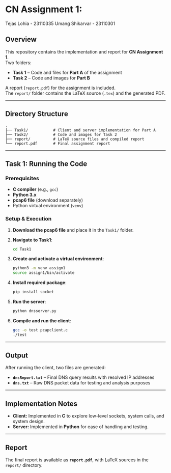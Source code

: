 # CN Assignment 1:
Tejas Lohia - 23110335
Umang Shikarvar - 23110301

## Overview
This repository contains the implementation and report for **CN Assignment 1**.  
Two folders:

- **Task 1** – Code and files for **Part A** of the assignment  
- **Task 2** – Code and images for **Part B**

A report (`report.pdf`) for the assignment is included.  
The `report/` folder contains the LaTeX source (`.tex`) and the generated PDF.

---

## Directory Structure
```
.
├── Task1/           # Client and server implementation for Part A
├── Task2/           # Code and images for Task 2
├── report/          # LaTeX source files and compiled report
└── report.pdf       # Final assignment report
```

---

## Task 1: Running the Code

### Prerequisites
- **C compiler** (e.g., `gcc`)
- **Python 3.x**
- **pcap6 file** (download separately)
- Python virtual environment (`venv`)

### Setup & Execution

1. **Download the pcap6 file** and place it in the `Task1/` folder.

2. **Navigate to Task1**:
   ```bash
   cd Task1
   ```

3. **Create and activate a virtual environment**:
   ```bash
   python3 -m venv assign1
   source assign1/bin/activate
   ```

4. **Install required package**:
   ```bash
   pip install socket
   ```

5. **Run the server**:
   ```bash
   python dnsserver.py
   ```

6. **Compile and run the client**:
   ```bash
   gcc -o test pcapclient.c
   ./test
   ```

---

## Output
After running the client, two files are generated:

- **`dnsReport.txt`** – Final DNS query results with resolved IP addresses  
- **`dns.txt`** – Raw DNS packet data for testing and analysis purposes

---

## Implementation Notes
- **Client:** Implemented in **C** to explore low-level sockets, system calls, and system design.  
- **Server:** Implemented in **Python** for ease of handling and testing.

---

## Report
The final report is available as **`report.pdf`**, with LaTeX sources in the `report/` directory.
